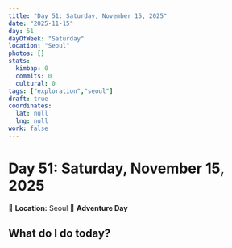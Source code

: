 ```yaml
---
title: "Day 51: Saturday, November 15, 2025"
date: "2025-11-15"
day: 51
dayOfWeek: "Saturday"
location: "Seoul"
photos: []
stats:
  kimbap: 0
  commits: 0
  cultural: 0
tags: ["exploration","seoul"]
draft: true
coordinates:
  lat: null
  lng: null
work: false
---
```

# Day 51: Saturday, November 15, 2025

📍 **Location:** Seoul
🎒 **Adventure Day**

## What do I do today?


